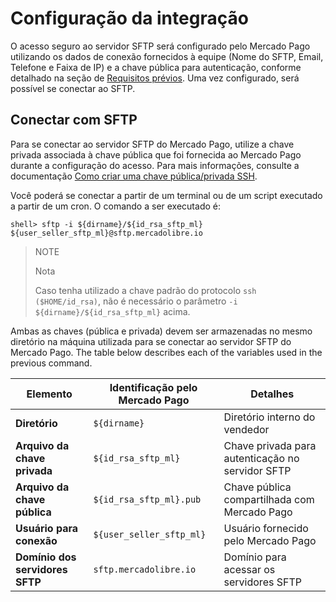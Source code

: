 # Configuração da integração

O acesso seguro ao servidor SFTP será configurado pelo Mercado Pago utilizando os dados de conexão fornecidos à equipe (Nome do SFTP, Email, Telefone e Faixa de IP) e a chave pública para autenticação, conforme detalhado na seção de [Requisitos prévios](/developers/pt/docs/links-and-debts/prerequisites). Uma vez configurado, será possível se conectar ao SFTP.

## Conectar com SFTP

Para se conectar ao servidor SFTP do Mercado Pago, utilize a chave privada associada à chave pública que foi fornecida ao Mercado Pago durante a configuração do acesso. Para mais informações, consulte a documentação [Como criar uma chave pública/privada SSH](/developers/pt/docs/links-and-debts/public-and-private-key).

Você poderá se conectar a partir de um terminal ou de um script executado a partir de um cron. O comando a ser executado é:

```terminal
shell> sftp -i ${dirname}/${id_rsa_sftp_ml} ${user_seller_sftp_ml}@sftp.mercadolibre.io
```

> NOTE
>
> Nota
>
> Caso tenha utilizado a chave padrão do protocolo `ssh ($HOME/id_rsa)`, não é necessário o parâmetro `-i ${dirname}/${id_rsa_sftp_ml}` acima.

Ambas as chaves (pública e privada) devem ser armazenadas no mesmo diretório na máquina utilizada para se conectar ao servidor SFTP do Mercado Pago. The table below describes each of the variables used in the previous command.

| Elemento                        | Identificação pelo Mercado Pago      | Detalhes                                         |
|---------------------------------|--------------------------------------|--------------------------------------------------|
| **Diretório**                   | `${dirname}`                         | Diretório interno do vendedor                    |
| **Arquivo da chave privada**    | `${id_rsa_sftp_ml}`                  | Chave privada para autenticação no servidor SFTP |
| **Arquivo da chave pública**    | `${id_rsa_sftp_ml}.pub`              | Chave pública compartilhada com Mercado Pago     |
| **Usuário para conexão**        | `${user_seller_sftp_ml}`             | Usuário fornecido pelo Mercado Pago              |
| **Domínio dos servidores SFTP** | `sftp.mercadolibre.io`               | Domínio para acessar os servidores SFTP          |